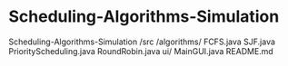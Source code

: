 # Scheduling-Algorithms-Simulation
Scheduling-Algorithms-Simulation
    /src
        /algorithms/
            FCFS.java
            SJF.java
            PriorityScheduling.java
            RoundRobin.java
        ui/
            MainGUI.java
    README.md
